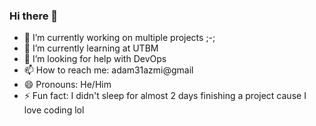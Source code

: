 ### Hi there 👋

<!--
**adamazm/adamazm** is a ✨ _special_ ✨ repository because its `README.md` (this file) appears on your GitHub profile.

Here are some ideas to get you started:

- 🔭 I’m currently working on ...
- 🌱 I’m currently learning ...
- 👯 I’m looking to collaborate on ...
- 🤔 I’m looking for help with ...
- 💬 Ask me about ...
- 📫 How to reach me: ...
- 😄 Pronouns: ...
- ⚡ Fun fact: ...
-->
- 🔭 I’m currently working on multiple projects ;-;
- 🌱 I’m currently learning at UTBM
- 🤔 I’m looking for help with DevOps
- 📫 How to reach me: adam31azmi@gmail
- 😄 Pronouns: He/Him
- ⚡ Fun fact: I didn't sleep for almost 2 days finishing a project cause I love coding lol
